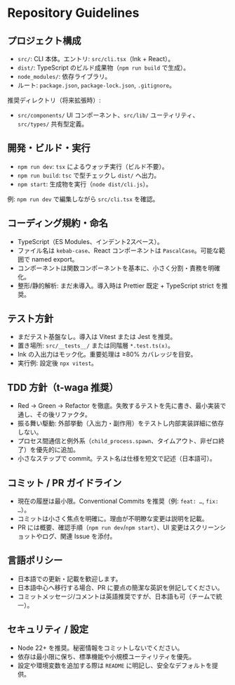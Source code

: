 # Repository Guidelines

## プロジェクト構成
- `src/`: CLI 本体。エントリ: `src/cli.tsx`（Ink + React）。
- `dist/`: TypeScript のビルド成果物（`npm run build` で生成）。
- `node_modules/`: 依存ライブラリ。
- ルート: `package.json`, `package-lock.json`, `.gitignore`。

推奨ディレクトリ（将来拡張時）:
- `src/components/` UI コンポーネント、`src/lib/` ユーティリティ、`src/types/` 共有型定義。

## 開発・ビルド・実行
- `npm run dev`: `tsx` によるウォッチ実行（ビルド不要）。
- `npm run build`: `tsc` で型チェックし `dist/` へ出力。
- `npm start`: 生成物を実行（`node dist/cli.js`）。

例: `npm run dev` で編集しながら `src/cli.tsx` を確認。

## コーディング規約・命名
- TypeScript（ES Modules、インデント2スペース）。
- ファイル名は `kebab-case`、React コンポーネントは `PascalCase`。可能な範囲で named export。
- コンポーネントは関数コンポーネントを基本に、小さく分割・責務を明確化。
- 整形/静的解析: まだ未導入。導入時は Prettier 既定 + TypeScript strict を推奨。

## テスト方針
- まだテスト基盤なし。導入は Vitest または Jest を推奨。
- 置き場所: `src/__tests__/` または同階層 `*.test.ts(x)`。
- Ink の入出力はモック化。重要処理は ≥80% カバレッジを目安。
- 実行例: 設定後 `npx vitest`。

## TDD 方針（t-waga 推奨）
- Red → Green → Refactor を徹底。失敗するテストを先に書き、最小実装で通し、その後リファクタ。
- 振る舞い駆動: 外部挙動（入出力・副作用）をテストし内部実装詳細に依存しない。
- プロセス間通信と例外系（`child_process.spawn`、タイムアウト、非ゼロ終了）を優先的に追加。
- 小さなステップで commit。テスト名は仕様を短文で記述（日本語可）。

## コミット / PR ガイドライン
- 現在の履歴は最小限。Conventional Commits を推奨（例: `feat: …`, `fix: …`）。
- コミットは小さく焦点を明確に。理由が不明瞭な変更は説明を記載。
- PR には概要、確認手順（`npm run dev`/`npm start`）、UI 変更はスクリーンショットやログ、関連 Issue を添付。

## 言語ポリシー
- 日本語での更新・記載を歓迎します。
- 日本語中心へ移行する場合、PR に要点の簡潔な英訳を併記してください。
- コミットメッセージ/コメントは英語推奨ですが、日本語も可（チームで統一）。

## セキュリティ / 設定
- Node 22+ を推奨。秘密情報をコミットしないでください。
- 依存は最小限に保ち、標準機能や小規模ユーティリティを優先。
- 設定や環境変数を追加する際は `README` に明記し、安全なデフォルトを提供。
